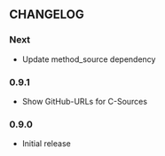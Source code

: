 ## CHANGELOG

### Next

* Update method_source dependency

### 0.9.1

* Show GitHub-URLs for C-Sources

### 0.9.0

* Initial release

